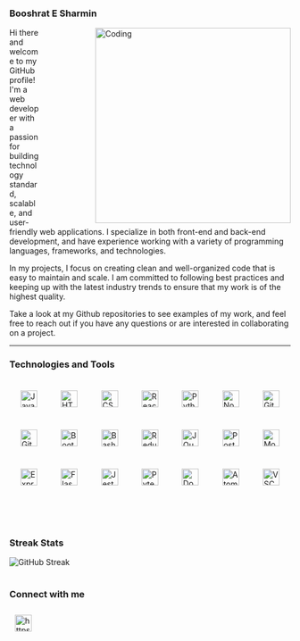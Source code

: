 ### Booshrat E Sharmin

<img align="right" width="350px" alt="Coding" style="margin-left:100px;" src="https://thumbs.gfycat.com/CalmKeyEidolonhelvum-max-1mb.gif" />

Hi there and welcome to my GitHub profile! I'm a web developer with a passion for building technology standard, scalable, and user-friendly web applications. I specialize in both front-end and back-end development, and have experience working with a variety of programming languages, frameworks, and technologies.

In my projects, I focus on creating clean and well-organized code that is easy to maintain and scale. I am committed to following best practices and keeping up with the latest industry trends to ensure that my work is of the highest quality.

Take a look at my Github repositories to see examples of my work, and feel free to reach out if you have any questions or are interested in collaborating on a project.

---

### Technologies and Tools

<div style="display:flex; flex-wrap: wrap; justify-content: space-between;">
<img alt="JavaScript" title="JavaScript" width="30px" style="padding:10px 10px; margin: 10px;" src="https://cdn.jsdelivr.net/gh/devicons/devicon/icons/javascript/javascript-original.svg" />
<img alt="HTML" title="HTML" width="30px" style="padding:10px 10px; margin: 10px;" src="https://cdn.jsdelivr.net/gh/devicons/devicon/icons/html5/html5-plain.svg" />
<img alt="CSS" title="CSS" width="30px" style="padding:10px 10px; margin: 10px;" src="https://cdn.jsdelivr.net/gh/devicons/devicon/icons/css3/css3-plain.svg" />
<img alt="React" title="React" width="30px" style="padding:10px 10px; margin: 10px;" src="https://cdn.jsdelivr.net/gh/devicons/devicon/icons/react/react-original.svg" />
<img alt="Python" title="Python" width="30px" style="padding:10px 10px; margin: 10px;" src="https://cdn.jsdelivr.net/gh/devicons/devicon/icons/python/python-original.svg" />
<img alt="NodeJS" title="NodeJS" width="30px" style="padding:10px 10px; margin: 10px;" src="https://cdn.jsdelivr.net/gh/devicons/devicon/icons/nodejs/nodejs-original.svg" />
<img alt="Git" title="Git" width="30px" style="padding:10px 10px; margin: 10px;" src="https://cdn.jsdelivr.net/gh/devicons/devicon/icons/git/git-plain.svg" />
<img alt="GitHub" title="Github" width="30px" style="padding:10px 10px; margin: 10px;" src="https://cdn.jsdelivr.net/gh/devicons/devicon/icons/github/github-original.svg" />
<img alt="Bootstrap" title="Bootstrap" width="30px" style="padding:10px 10px; margin: 10px;" src="https://cdn.jsdelivr.net/gh/devicons/devicon/icons/bootstrap/bootstrap-original.svg" />
<img alt="Bash" title="Bash" width="30px" style="padding:10px 10px; margin: 10px;" src="https://cdn.jsdelivr.net/gh/devicons/devicon/icons/bash/bash-original.svg" />
<img alt="Redux" title="Redux" width="30px" style="padding:10px 10px; margin: 10px;" src="https://cdn.jsdelivr.net/gh/devicons/devicon/icons/redux/redux-original.svg" />
<img alt="JQuery" title="JQuery" width="30px" style="padding:10px 10px; margin: 10px;" src="https://cdn.jsdelivr.net/gh/devicons/devicon/icons/jquery/jquery-original.svg" />
<img alt="Postgresql" title="Postgresql" width="30px" style="padding:10px 10px; margin: 10px;" src="https://cdn.jsdelivr.net/gh/devicons/devicon/icons/postgresql/postgresql-original.svg" />          
<img alt="MongoDB" title="MongoDB" width="30px" style="padding:10px 10px; margin: 10px;" src="https://cdn.jsdelivr.net/gh/devicons/devicon/icons/mongodb/mongodb-original.svg" />
<img alt="Express" title="Express" width="30px" style="padding:10px 10px; margin: 10px;" src="https://cdn.jsdelivr.net/gh/devicons/devicon/icons/express/express-original.svg" />
<img alt="Flask" title="Flask" width="30px" style="padding:10px 10px; margin: 10px;" src="https://cdn.jsdelivr.net/gh/devicons/devicon/icons/flask/flask-original.svg" />
<img alt="Jest" title="Jest" width="30px" style="padding:10px 10px; margin: 10px;" src="https://cdn.jsdelivr.net/gh/devicons/devicon/icons/jest/jest-plain.svg" />
<img alt="Pytest" title="Pytest" width="30px" style="padding:10px 10px; margin: 10px;" src="https://cdn.jsdelivr.net/gh/devicons/devicon/icons/pytest/pytest-original.svg" />
<img alt="Docker" title="Docker" width="30px" style="padding:10px 10px; margin: 10px;" src="https://cdn.jsdelivr.net/gh/devicons/devicon/icons/docker/docker-original.svg" />  
<img alt="Atom" title="Atom" width="30px" style="padding:10px 10px; margin: 10px;" src="https://cdn.jsdelivr.net/gh/devicons/devicon/icons/atom/atom-original.svg" />
<img alt="VSCode" title="Visual Studio Code" width="30px" style="padding:10px 10px; margin: 10px;" src="https://cdn.jsdelivr.net/gh/devicons/devicon/icons/visualstudio/visualstudio-plain.svg" />
</div>
<br />
<br />

#

### Streak Stats

<!-- ![Booshrat's GitHub stats](https://github-readme-stats.vercel.app/api?username=booshrat&show_icons=true&theme=gruvbox) -->

![GitHub Streak](https://streak-stats.demolab.com?user=Booshrat&theme=gruvbox&border_radius=4.5)

#


### Connect with me
<a href="https://www.linkedin.com/in/booshrat/" target="blank">
 <img src="https://cdn.jsdelivr.net/gh/devicons/devicon/icons/linkedin/linkedin-original.svg" alt="https://www.linkedin.com/in/booshrat/" 
 width="30px" style="padding:10px 10px"/>
</a>


<!--
**Booshrat/Booshrat** is a ✨ _special_ ✨ repository because its `README.md` (this file) appears on your GitHub profile.

Here are some ideas to get you started:

- 🔭 I’m currently working on ...
- 🌱 I’m currently learning ...
- 👯 I’m looking to collaborate on ...
- 🤔 I’m looking for help with ...
- 💬 Ask me about ...
- 📫 How to reach me: ...
- 😄 Pronouns: ...
- ⚡ Fun fact: ...
-->
